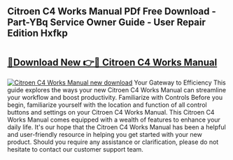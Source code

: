 ## Citroen C4 Works Manual PDf Free Download - Part-YBq Service Owner Guide - User Repair Edition Hxfkp

# <h2><a href="http://bc47715.oget.top/?id=Citroen+C4+Works+Manual">🔗Download New 👉🔴 Citroen C4 Works Manual</a></h2>

[![Citroen C4 Works Manual new download](https://i.imgur.com/5g1atiW.png)](http://bc47715.oget.top/?id=Citroen+C4+Works+Manual)
Your Gateway to Efficiency This guide explores the ways your new Citroen C4 Works Manual can streamline your workflow and boost productivity. Familiarize with Controls Before you begin, familiarize yourself with the location and function of all control buttons and settings on your Citroen C4 Works Manual. This Citroen C4 Works Manual comes equipped with a wealth of features to enhance your daily life. It's our hope that the Citroen C4 Works Manual has been a helpful and user-friendly resource in helping you get started with your new product. Should you require any assistance or clarification, please do not hesitate to contact our customer support team.

